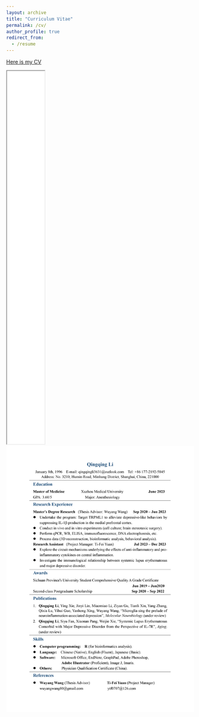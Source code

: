 ```yaml
---
layout: archive
title: "Curriculum Vitae"
permalink: /cv/
author_profile: true
redirect_from:
  - /resume
---
```

[Here is my CV](/files/resume.pdf) <br />


<iframe src="/images/Curriculum Vitae.png" width="20%" height="1000px">
  <p>Sorry, your browser doesn't support embedded PDFs. You can <a href="your_pdf_file.pdf">download the PDF file</a> instead.</p>
</iframe>

<img src="/images/Curriculum Vitae.png" width="1000">


